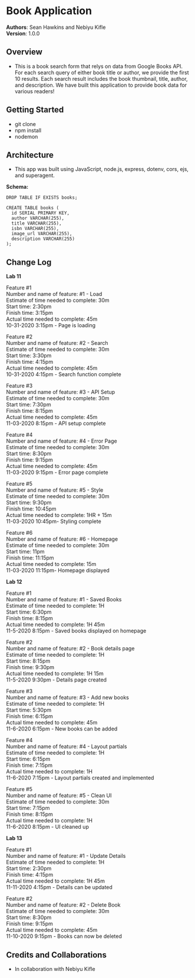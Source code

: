 # Book Application  

**Authors**: Sean Hawkins and Nebiyu Kifle      
**Version**: 1.0.0    

## Overview

- This is a book search form that relys on data from Google Books API. For each search query of either book title or author, we provide the first 10 results. Each search result includes the book thumbnail, title, author, and description. We have built this application to provide book data for various readers!  

## Getting Started

- git clone
- npm install
- nodemon 

## Architecture

- This app was built using JavaScript, node.js, express, dotenv, cors, ejs, and superagent. 

**Schema:**
```
DROP TABLE IF EXISTS books;

CREATE TABLE books (
  id SERIAL PRIMARY KEY,
  author VARCHAR(255),
  title VARCHAR(255),
  isbn VARCHAR(255),
  image_url VARCHAR(255),
  description VARCHAR(255)
);
``` 

## Change Log

**Lab 11**  

Feature #1  
Number and name of feature: #1 - Load  
Estimate of time needed to complete: 30m  
Start time: 2:30pm  
Finish time: 3:15pm  
Actual time needed to complete: 45m  
10-31-2020 3:15pm - Page is loading  

Feature #2  
Number and name of feature: #2 - Search  
Estimate of time needed to complete: 30m  
Start time: 3:30pm  
Finish time: 4:15pm  
Actual time needed to complete: 45m  
10-31-2020 4:15pm - Search function complete  

Feature #3  
Number and name of feature: #3 - API Setup  
Estimate of time needed to complete: 30m  
Start time: 7:30pm  
Finish time: 8:15pm  
Actual time needed to complete: 45m  
11-03-2020 8:15pm - API setup complete  

Feature #4  
Number and name of feature: #4 - Error Page  
Estimate of time needed to complete: 30m  
Start time: 8:30pm  
Finish time: 9:15pm  
Actual time needed to complete: 45m  
11-03-2020 9:15pm - Error page complete  

Feature #5  
Number and name of feature: #5 - Style  
Estimate of time needed to complete: 30m  
Start time: 9:30pm  
Finish time: 10:45pm  
Actual time needed to complete: 1HR + 15m  
11-03-2020 10:45pm- Styling complete  

Feature #6  
Number and name of feature: #6 - Homepage  
Estimate of time needed to complete: 30m  
Start time: 11pm  
Finish time: 11:15pm  
Actual time needed to complete: 15m  
11-03-2020 11:15pm- Homepage displayed  

**Lab 12**  

Feature #1  
Number and name of feature: #1 - Saved Books  
Estimate of time needed to complete: 1H  
Start time: 6:30pm    
Finish time: 8:15pm    
Actual time needed to complete: 1H 45m     
11-5-2020 8:15pm - Saved books displayed on homepage    

Feature #2    
Number and name of feature: #2 - Book details page    
Estimate of time needed to complete: 1H      
Start time: 8:15pm    
Finish time: 9:30pm    
Actual time needed to complete: 1H 15m    
11-5-2020 9:30pm - Details page created    

Feature #3    
Number and name of feature: #3 - Add new books      
Estimate of time needed to complete: 1H     
Start time: 5:30pm    
Finish time: 6:15pm    
Actual time needed to complete: 45m    
11-6-2020 6:15pm - New books can be added     

Feature #4   
Number and name of feature: #4 - Layout partials    
Estimate of time needed to complete: 1H      
Start time: 6:15pm    
Finish time: 7:15pm    
Actual time needed to complete: 1H     
11-6-2020 7:15pm - Layout partials created and implemented    

Feature #5    
Number and name of feature: #5 - Clean UI   
Estimate of time needed to complete: 30m    
Start time: 7:15pm    
Finish time: 8:15pm    
Actual time needed to complete: 1H    
11-6-2020 8:15pm - UI cleaned up    


**Lab 13**  

Feature #1    
Number and name of feature: #1 - Update Details    
Estimate of time needed to complete: 1H    
Start time: 2:30pm    
Finish time: 4:15pm    
Actual time needed to complete: 1H 45m    
11-11-2020 4:15pm - Details can be updated    

Feature #2    
Number and name of feature: #2 - Delete Book      
Estimate of time needed to complete: 30m    
Start time: 8:30pm    
Finish time: 9:15pm    
Actual time needed to complete: 45m    
11-10-2020 9:15pm - Books can now be deleted   

## Credits and Collaborations  
- In collaboration with Nebiyu Kifle  
